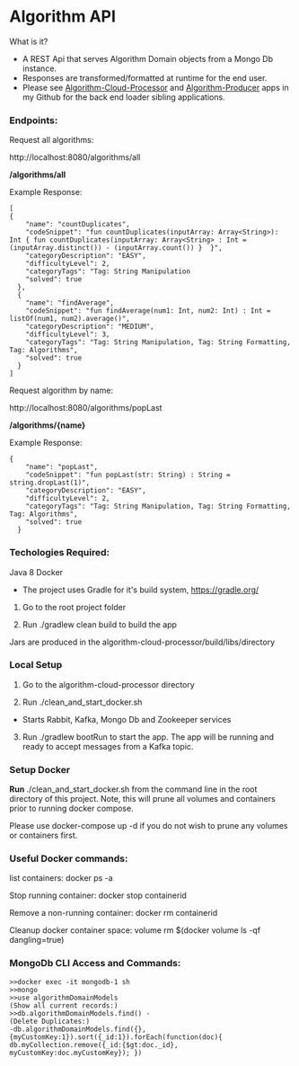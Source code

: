 # Algorithm API
What is it?

- A REST Api that serves Algorithm Domain objects from a Mongo Db instance.
- Responses are transformed/formatted at runtime for the end user.
- Please see [Algorithm-Cloud-Processor](https://github.com/msmele345/algorithm-cloud-processor/) and [Algorithm-Producer](https://github.com/msmele345/algorithm-producer/) apps in my Github for the back end loader sibling applications.
 


### Endpoints:
Request all algorithms:

http://localhost:8080/algorithms/all

**/algorithms/all**

Example Response:
```
[
{
    "name": "countDuplicates",
    "codeSnippet": "fun countDuplicates(inputArray: Array<String>): Int { fun countDuplicates(inputArray: Array<String> : Int = (inputArray.distinct()) - (inputArray.count()) }  }",
    "categoryDescription": "EASY",
    "difficultyLevel": 2,
    "categoryTags": "Tag: String Manipulation
    "solved": true
  },
  {
    "name": "findAverage",
    "codeSnippet": "fun findAverage(num1: Int, num2: Int) : Int = listOf(num1, num2).average()",
    "categoryDescription": "MEDIUM",
    "difficultyLevel": 3,
    "categoryTags": "Tag: String Manipulation, Tag: String Formatting, Tag: Algorithms",
    "solved": true
  }
]
```
Request algorithm by name:

http://localhost:8080/algorithms/popLast

**/algorithms/{name}**

Example Response:
```
{
    "name": "popLast",
    "codeSnippet": "fun popLast(str: String) : String = string.dropLast(1)",
    "categoryDescription": "EASY",
    "difficultyLevel": 2,
    "categoryTags": "Tag: String Manipulation, Tag: String Formatting, Tag: Algorithms",
    "solved": true
  }
```

### Techologies Required:

Java 8
Docker

- The project uses Gradle for it's build system, https://gradle.org/
1. Go to the root project folder

2. Run ./gradlew clean build to build the app

Jars are produced in the algorithm-cloud-processor/build/libs/directory

### Local Setup

1. Go to the algorithm-cloud-processor directory

2. Run ./clean_and_start_docker.sh 
 - Starts Rabbit, Kafka, Mongo Db and Zookeeper services
 
3. Run ./gradlew bootRun to start the app. The app will be running and ready to accept messages from a Kafka topic.

### Setup Docker

**Run** 
./clean_and_start_docker.sh from the command line in the root directory of this project. Note, this will prune all volumes and containers prior to running docker compose.

Please use docker-compose up -d if you do not wish to prune any volumes or containers first.

### Useful Docker commands:
list containers:
docker ps -a 

Stop running container:
docker stop containerid

Remove a non-running container:
docker rm containerid
 
Cleanup docker container space:
volume rm $(docker volume ls -qf dangling=true)

### MongoDb CLI Access and Commands:
```
>>docker exec -it mongodb-1 sh
>>mongo
>>use algorithmDomainModels
(Show all current records:)
>>db.algorithmDomainModels.find() - 
(Delete Duplicates:) 
-db.algorithmDomainModels.find({}, {myCustomKey:1}).sort({_id:1}).forEach(function(doc){ db.myCollection.remove({_id:{$gt:doc._id}, myCustomKey:doc.myCustomKey}); })
```

